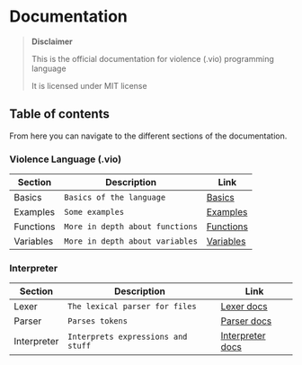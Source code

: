 # Documentation

> **Disclaimer**
>
> This is the official documentation for violence (.vio) programming language
>
> It is licensed under MIT license

## Table of contents

From here you can navigate to the different sections of the documentation.

### Violence Language (.vio)

| Section   | Description                     | Link                      |
|-----------|---------------------------------|---------------------------|
| Basics    | `Basics of the language`        | [Basics](basics.md)       |
| Examples  | `Some examples`                 | [Examples](examples.md)   |
| Functions | `More in depth about functions` | [Functions](functions.md) |
| Variables | `More in depth about variables` | [Variables](variables.md) |


### Interpreter

| Section     | Description                        | Link                               |
|-------------|------------------------------------|------------------------------------|
| Lexer       | `The lexical parser for files`     | [Lexer docs](lexer.md)             |
| Parser      | `Parses tokens`                    | [Parser docs](parser.md)           |
| Interpreter | `Interprets expressions and stuff` | [Interpreter docs](interpreter.md) |